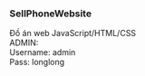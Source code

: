 ### SellPhoneWebsite
Đồ án web JavaScript/HTML/CSS </br>
ADMIN: </br>
Username: admin </br>
Pass: longlong </br>

